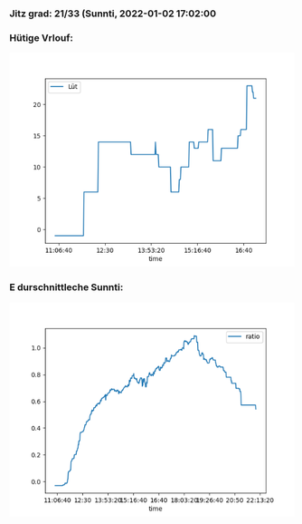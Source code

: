 ### Jitz grad: 21/33 (Sunnti, 2022-01-02 17:02:00

### Hütige Vrlouf:
![Graph](Today.png)

### E durschnittleche Sunnti:
![Graph](Sunnti.png)